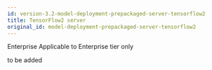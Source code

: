 ```yaml
---
id: version-3.2-model-deployment-prepackaged-server-tensorflow2
title: TensorFlow2 server
original_id: model-deployment-prepackaged-server-tensorflow2
---
```


<div class="ee-only tooltip">Enterprise
  <span class="tooltiptext">Applicable to Enterprise tier only</span>
</div>

to be added